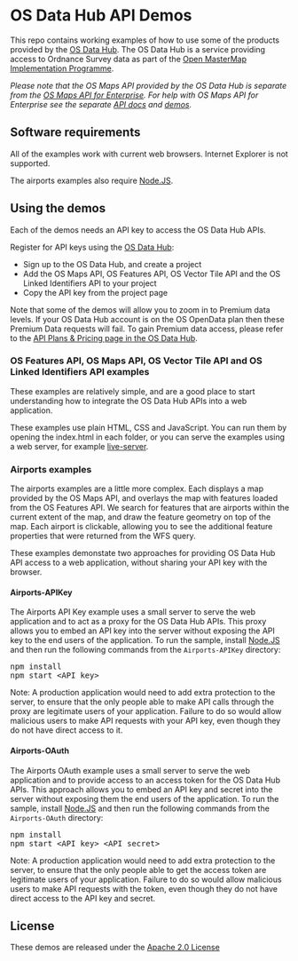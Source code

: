 # OS Data Hub API Demos

This repo contains working examples of how to use some of the products provided by the [OS Data Hub](https://osdatahub.os.uk/).
The OS Data Hub is a service providing access to Ordnance Survey data as part of the [Open MasterMap Implementation Programme](https://www.ordnancesurvey.co.uk/business-and-government/products/open-mastermap.html).

*Please note that the OS Maps API provided by the OS Data Hub is separate from the [OS Maps API for Enterprise](https://developer.ordnancesurvey.co.uk/os-maps-api-enterprise).
For help with OS Maps API for Enterprise see the separate [API docs](https://apidocs.os.uk/docs/os-maps-overview) and [demos](https://github.com/OrdnanceSurvey/OS-Maps-API).*

## Software requirements

All of the examples work with current web browsers. Internet Explorer is not supported.

The airports examples also require [Node.JS](https://nodejs.org).

## Using the demos

Each of the demos needs an API key to access the OS Data Hub APIs.

Register for API keys using the [OS Data Hub](https://osdatahub.os.uk/):
- Sign up to the OS Data Hub, and create a project
- Add the OS Maps API, OS Features API, OS Vector Tile API and the OS Linked Identifiers API to your project
- Copy the API key from the project page

Note that some of the demos will allow you to zoom in to Premium data levels.
If your OS Data Hub account is on the OS OpenData plan then these Premium Data requests will fail.
To gain Premium data access, please refer to the [API Plans & Pricing page in the OS Data Hub](https://osdatahub.os.uk/plans).

### OS Features API, OS Maps API, OS Vector Tile API and OS Linked Identifiers API examples

These examples are relatively simple, and are a good place to start understanding how to integrate the OS Data Hub APIs into a web application.

These examples use plain HTML, CSS and JavaScript. You can run them by opening the index.html in each folder, or you can serve the examples using a web server, for example [live-server](https://www.npmjs.com/package/live-server). 

### Airports examples

The airports examples are a little more complex.
Each displays a map provided by the OS Maps API, and overlays the map with features loaded from the OS Features API.
We search for features that are airports within the current extent of the map, and draw the feature geometry on top of the map.
Each airport is clickable, allowing you to see the additional feature properties that were returned from the WFS query.

These examples demonstate two approaches for providing OS Data Hub API access to a web application, without sharing your API key with the browser. 

#### Airports-APIKey
The Airports API Key example uses a small server to serve the web application and to act as a proxy for the OS Data Hub APIs.
This proxy allows you to embed an API key into the server without exposing the API key to the end users of the application.
To run the sample, install [Node.JS](https://nodejs.org) and then run the following commands from the `Airports-APIKey` directory:

<pre>
npm install
npm start &lt;API key&gt;
</pre>

Note: A production application would need to add extra protection to the server, to ensure that the only people able
to make API calls through the proxy are legitimate users of your application. Failure to do so would allow malicious
users to make API requests with your API key, even though they do not have direct access to it.

#### Airports-OAuth
The Airports OAuth example uses a small server to serve the web application and to provide access to an access token for the OS Data Hub APIs.
This approach allows you to embed an API key and secret into the server without exposing them the end users of the application.
To run the sample, install [Node.JS](https://nodejs.org) and then run the following commands from the `Airports-OAuth` directory:

<pre>
npm install
npm start &lt;API key&gt; &lt;API secret&gt;
</pre>

Note: A production application would need to add extra protection to the server, to ensure that the only people able
to get the access token are legitimate users of your application. Failure to do so would allow malicious users to make
API requests with the token, even though they do not have direct access to the API key and secret.


## License

These demos are released under the [Apache 2.0 License](http://www.apache.org/licenses/LICENSE-2.0.html)
